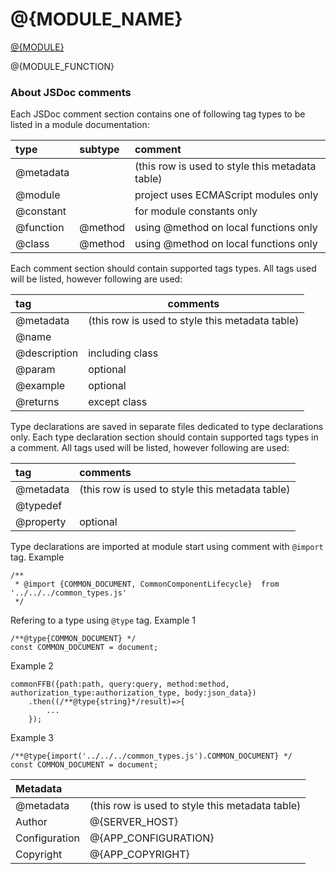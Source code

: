 # @{MODULE_NAME}

[@{MODULE}](@{SOURCE_LINK})

@{MODULE_FUNCTION}

### About JSDoc comments

Each JSDoc comment section contains one of following tag types to be listed in a module documentation:

|type       |subtype|comment                                            |
|:----------|:------|:--------------------------------------------------|
|@metadata	|		|(this row is used to style this metadata table)    |
|@module	|		|project uses ECMAScript modules only               |
|@constant	|	    |for module constants only                          |
|@function  |@method|using @method on local functions only              |
|@class		|@method|using @method on local functions only              |

Each comment section should contain supported tags types.
All tags used will be listed, however following are used:

|tag                                        |comments                                           |
|:------------------------------------------|---------------------------------------------------|
|@metadata	                                |(this row is used to style this metadata table)    |
|@name                                      |                                                   |
|@description                               |including class                                    |
|@param                                     |optional                                           |
|@example                                   |optional                                           |
|@returns                                   |except class                                       |

Type declarations are saved in separate files dedicated to type declarations only. 
Each type declaration section should contain supported tags types in a comment.
All tags used will be listed, however following are used:

|tag                |comments                                           |
|:------------------|:--------------------------------------------------|
|@metadata	        |(this row is used to style this metadata table)    |
|@typedef           |                                                   |
|@property          |optional                                           |

Type declarations are imported at module start using comment with `@import` tag.
Example
```
/**
 * @import {COMMON_DOCUMENT, CommonComponentLifecycle}  from '../../../common_types.js'
 */
 ```

Refering to a type using `@type` tag. 
Example 1
```
/**@type{COMMON_DOCUMENT} */
const COMMON_DOCUMENT = document;
```
Example 2
```
commonFFB({path:path, query:query, method:method, authorization_type:authorization_type, body:json_data})
    .then((/**@type{string}*/result)=>{
        ...
    });
```
Example 3
```
/**@type{import('../../../common_types.js').COMMON_DOCUMENT} */
const COMMON_DOCUMENT = document;
```

|Metadata           |                                                   |
|:------------------|:--------------------------------------------------|
|@metadata	        |(this row is used to style this metadata table)    |
|Author	            |@{SERVER_HOST}                                     |
|Configuration      |@{APP_CONFIGURATION}                               |
|Copyright	        |@{APP_COPYRIGHT}                                   |